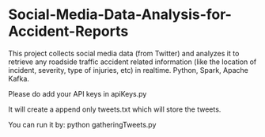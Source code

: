 # Social-Media-Data-Analysis-for-Accident-Reports
This project collects social media data (from Twitter) and analyzes it to retrieve any roadside traffic accident related information (like the location of incident, severity, type of injuries, etc) in realtime. Python, Spark, Apache Kafka.

Please do add your API keys in apiKeys.py

It will create a append only tweets.txt which will store the tweets.

You can run it by:
python gatheringTweets.py
